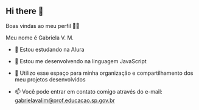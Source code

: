 ## Hi there 👋

Boas vindas ao meu perfil 💙💙

Meu nome é Gabriela V. M.

- 🔭 Estou estudando na Alura
- 🌱 Estou me desenvolvendo na linguagem JavaScript
- 👯 Utilizo esse espaço para minha organização e compartilhamento dos meu projetos desenvolvidos

- 📫 Você pode entrar em contato comigo através do e-mail: gabrielavalim@prof.educacao.sp.gov.br
  
